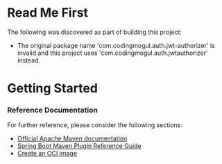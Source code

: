# Read Me First
The following was discovered as part of building this project:

* The original package name 'com.codingmogul.auth.jwt-authorizer' is invalid and this project uses 'com.codingmogul.auth.jwtauthorizer' instead.

# Getting Started

### Reference Documentation
For further reference, please consider the following sections:

* [Official Apache Maven documentation](https://maven.apache.org/guides/index.html)
* [Spring Boot Maven Plugin Reference Guide](https://docs.spring.io/spring-boot/docs/2.3.5.RELEASE/maven-plugin/reference/html/)
* [Create an OCI image](https://docs.spring.io/spring-boot/docs/2.3.5.RELEASE/maven-plugin/reference/html/#build-image)

